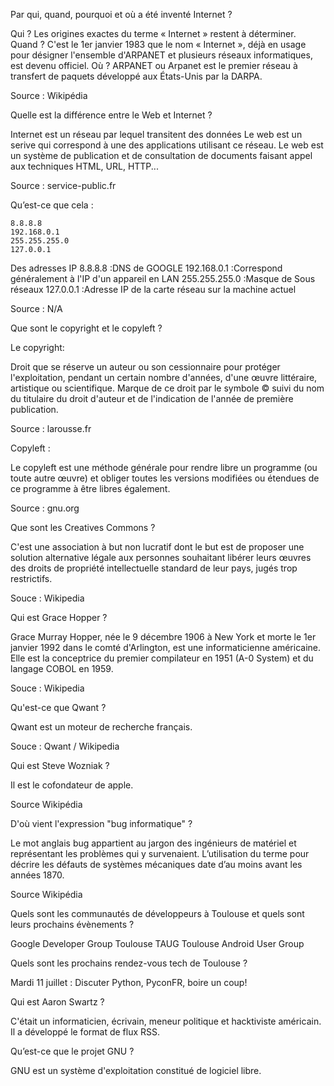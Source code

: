 Par qui, quand, pourquoi et où a été inventé Internet ?

Qui ? 		Les origines exactes du terme « Internet » restent à déterminer. 
Quand ?		C'est le 1er janvier 1983 que le nom « Internet », déjà en usage pour désigner l'ensemble 
			d'ARPANET et plusieurs réseaux informatiques, est devenu officiel.
Où ? 		ARPANET ou Arpanet est le premier réseau à transfert de paquets développé aux États-Unis par la DARPA.

Source : Wikipédia

>>>>>>>>>>>>>>>>>>>>>>>>>>

Quelle est la différence entre le Web et Internet ?

 Internet est un réseau par lequel transitent des données
 Le web est un serive qui correspond à une des applications utilisant ce réseau. Le web est un système de publication et de consultation de documents faisant appel aux techniques HTML, URL, HTTP...

 Source : service-public.fr

 >>>>>>>>>>>>>>>>>>>>>>>>>

 
Qu’est-ce que cela :

    8.8.8.8
    192.168.0.1
    255.255.255.0
    127.0.0.1

Des adresses IP
    8.8.8.8			:DNS de GOOGLE
    192.168.0.1		:Correspond généralement à l'IP d'un appareil en LAN
    255.255.255.0	:Masque de Sous réseaux
    127.0.0.1		:Adresse IP de la carte réseau sur la machine actuel

Source : N/A

>>>>>>>>>>>>>>>>>>>>>>>>>

Que sont le copyright et le copyleft ?

Le copyright:

Droit que se réserve un auteur ou son cessionnaire pour protéger l'exploitation, pendant un certain nombre d'années, d'une œuvre littéraire, artistique ou scientifique.
Marque de ce droit par le symbole © suivi du nom du titulaire du droit d'auteur et de l'indication de l'année de première publication.

Source : larousse.fr

Copyleft :

Le copyleft est une méthode générale pour rendre libre un programme (ou toute autre œuvre) et obliger toutes les versions modifiées ou étendues de ce programme à être libres également.

Source : gnu.org

>>>>>>>>>>>>>>>>>>>>>>>>>

Que sont les Creatives Commons ?

 C'est une association à but non lucratif dont le but est de proposer une solution alternative légale aux personnes souhaitant libérer leurs œuvres des droits de propriété intellectuelle standard de leur pays, jugés trop restrictifs.

 Souce : Wikipedia

>>>>>>>>>>>>>>>>>>>>>>>>>

Qui est Grace Hopper ?

Grace Murray Hopper, née le 9 décembre 1906 à New York et morte le 1er janvier 1992 dans le comté d'Arlington, est une informaticienne américaine. Elle est la conceptrice du premier compilateur en 1951 (A-0 System) et du langage COBOL en 1959.

 Souce : Wikipedia

>>>>>>>>>>>>>>>>>>>>>>>>>

Qu'est-ce que Qwant ?

Qwant est un moteur de recherche français.

 Souce : Qwant / Wikipedia

 >>>>>>>>>>>>>>>>>>>>>>>>>

Qui est Steve Wozniak ?

Il est le cofondateur de apple.

Source Wikipédia

>>>>>>>>>>>>>>>>>>>>>>>>>

D'où vient l'expression "bug informatique" ?

Le mot anglais bug appartient au jargon des ingénieurs de matériel et représentant les problèmes qui y survenaient. L’utilisation du terme pour décrire les défauts de systèmes mécaniques date d’au moins avant les années 1870.

Source Wikipédia

>>>>>>>>>>>>>>>>>>>>>>>>>

Quels sont les communautés de développeurs à Toulouse et quels sont leurs prochains évènements ?

Google Developer Group Toulouse
TAUG Toulouse Android User Group

>>>>>>>>>>>>>>>>>>>>>>>>>

Quels sont les prochains rendez-vous tech de Toulouse ?

Mardi 11 juillet : Discuter Python, PyconFR, boire un coup!

>>>>>>>>>>>>>>>>>>>>>>>>>

Qui est Aaron Swartz ?

C'était un informaticien, écrivain, meneur politique et hacktiviste américain.
Il a développé le format de flux RSS.

>>>>>>>>>>>>>>>>>>>>>>>>>

Qu’est-ce que le projet GNU ?

GNU est un système d'exploitation constitué de logiciel libre.

>>>>>>>>>>>>>>>>>>>>>>>>>



